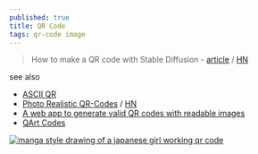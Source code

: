 ```yaml
---
published: true
title: QR Code
tags: qr-code image
---
```

> How to make a QR code with Stable Diffusion - [article](https://stable-diffusion-art.com/qr-code/) / [HN](https://news.ycombinator.com/item?id=36285630)

see also
- [ASCII QR](https://news.ycombinator.com/item?id=21762112)
- [Photo Realistic QR-Codes](https://www.qrpicture.com) / [HN](https://news.ycombinator.com/item?id=24158125)
- [A web app to generate valid QR codes with readable images ](https://news.ycombinator.com/item?id=30162233)
- [QArt Codes](https://research.swtch.com/qart)


[![manga style drawing of a japanese girl working qr code](https://i0.wp.com/stable-diffusion-art.com/wp-content/uploads/2023/06/image-57.png?w=768&ssl=1)](https://stable-diffusion-art.com/qr-code/)
